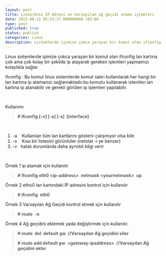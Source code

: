 ```yaml
---
layout: post
title: Linux/Unix IP Adresi ve Varsayılan ağ geçidi atama işlemleri
date: 2013-08-12 05:23:27.000000000 +03:00
type: post
published: true
status: publish
categories: Linux
description: sistemlerde işimize çokca yarayan bir komut olan ifconfig lan kartına çok ama çok kolay bir şekilde ip atayarak gereken işlemleri yapmamızı
---
```

<p>Linux sistemlerde işimize çokca yarayan bir komut olan ifconfig lan kartına çok ama çok kolay bir şekilde ip atayarak gereken işlemleri yapmamızı kolaylıkla sağlar</p>
<p>ifconfig : Bu komut linux sistemlerde komut satırı kullanılarak her hangi bir lan kartına ip atamanızı sağlamaktadır.bu komutu kullanarak istenilen lan kartına ip atanabilir ve gerekli görülen ip işlemleri yapılabilir.</p>
<p>&nbsp;</p>
<p>Kullanımı</p>
<blockquote><p><strong># ifconfig [-v] [-a] [-s]  [interface]</strong></p></blockquote>
<p>&nbsp;</p>
<ol>
<li>-a    Kullanılan tüm lan kartlarını gösterir çalışmıyor olsa bile</li>
<li>-s    Kısa bir listesini görüntüler (netstat -i ye benzer)</li>
<li>-v   hatalı durumlarda daha ayrıntılı bilgi verir</li>
</ol>
<p>&nbsp;</p>
<p>Örnek 1 ip atamak için kullanılır</p>
<blockquote><p><strong># ifconfig eth0 &lt;ip-address&gt;  netmask &lt;yournetmask&gt;  up</strong></p></blockquote>
<p>Örnek 2 etho0 lan kartındaki İP adresini kontrol için kullanılır</p>
<blockquote><p><strong># ifconfig  eth0</strong></p></blockquote>
<p>Örnek 3 Varsayılan Ağ Geçidi kontrol etmek için kullanılır</p>
<blockquote><p><strong># route  -n</strong></p></blockquote>
<p>Örnek 4 Ağ geçidini eklemek yada değiştirmek için kullanılır.</p>
<blockquote><p><strong># route  del  default gw  //Varsayılan Ağ geçidini siler</strong></p>
<p><strong># route add default gw  &lt;gateway-ipaddress&gt;  //Varsayılan Ağ geçidini ekler</strong></p></blockquote>
<p>&nbsp;</p>
